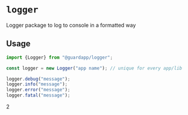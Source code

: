 # `logger`

Logger package to log to console in a formatted way

## Usage

```javascript
import {Logger} from "@guardapp/logger";

const logger = new Logger("app name"); // unique for every app/lib

logger.debug("message");
logger.info("message");
logger.error("message");
logger.fatal("message");
```
2